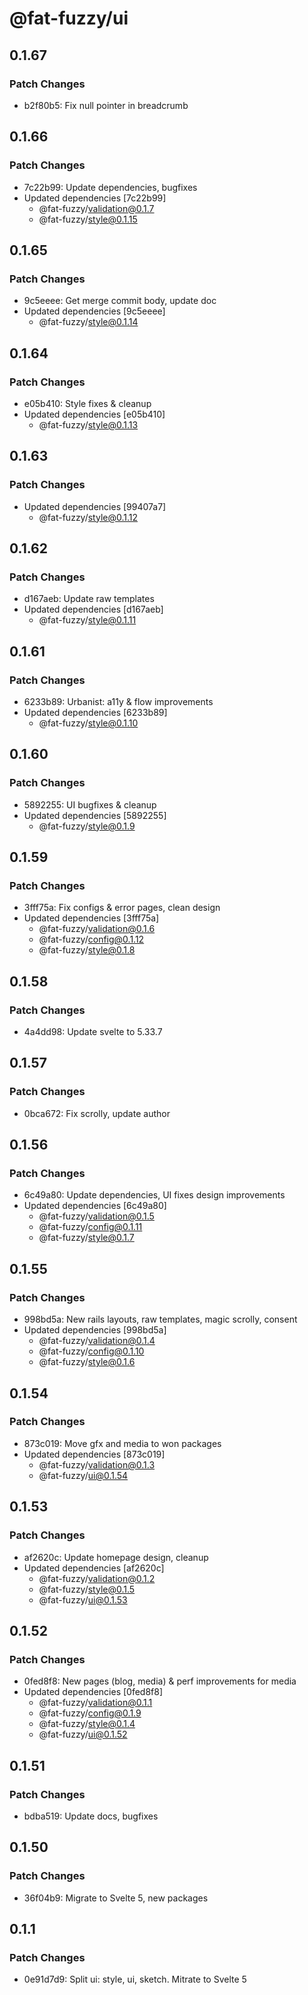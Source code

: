 # @fat-fuzzy/ui

## 0.1.67

### Patch Changes

- b2f80b5: Fix null pointer in breadcrumb

## 0.1.66

### Patch Changes

- 7c22b99: Update dependencies, bugfixes
- Updated dependencies [7c22b99]
  - @fat-fuzzy/validation@0.1.7
  - @fat-fuzzy/style@0.1.15

## 0.1.65

### Patch Changes

- 9c5eeee: Get merge commit body, update doc
- Updated dependencies [9c5eeee]
  - @fat-fuzzy/style@0.1.14

## 0.1.64

### Patch Changes

- e05b410: Style fixes & cleanup
- Updated dependencies [e05b410]
  - @fat-fuzzy/style@0.1.13

## 0.1.63

### Patch Changes

- Updated dependencies [99407a7]
  - @fat-fuzzy/style@0.1.12

## 0.1.62

### Patch Changes

- d167aeb: Update raw templates
- Updated dependencies [d167aeb]
  - @fat-fuzzy/style@0.1.11

## 0.1.61

### Patch Changes

- 6233b89: Urbanist: a11y & flow improvements
- Updated dependencies [6233b89]
  - @fat-fuzzy/style@0.1.10

## 0.1.60

### Patch Changes

- 5892255: UI bugfixes & cleanup
- Updated dependencies [5892255]
  - @fat-fuzzy/style@0.1.9

## 0.1.59

### Patch Changes

- 3fff75a: Fix configs & error pages, clean design
- Updated dependencies [3fff75a]
  - @fat-fuzzy/validation@0.1.6
  - @fat-fuzzy/config@0.1.12
  - @fat-fuzzy/style@0.1.8

## 0.1.58

### Patch Changes

- 4a4dd98: Update svelte to 5.33.7

## 0.1.57

### Patch Changes

- 0bca672: Fix scrolly, update author

## 0.1.56

### Patch Changes

- 6c49a80: Update dependencies, UI fixes design improvements
- Updated dependencies [6c49a80]
  - @fat-fuzzy/validation@0.1.5
  - @fat-fuzzy/config@0.1.11
  - @fat-fuzzy/style@0.1.7

## 0.1.55

### Patch Changes

- 998bd5a: New rails layouts, raw templates, magic scrolly, consent
- Updated dependencies [998bd5a]
  - @fat-fuzzy/validation@0.1.4
  - @fat-fuzzy/config@0.1.10
  - @fat-fuzzy/style@0.1.6

## 0.1.54

### Patch Changes

- 873c019: Move gfx and media to won packages
- Updated dependencies [873c019]
  - @fat-fuzzy/validation@0.1.3
  - @fat-fuzzy/ui@0.1.54

## 0.1.53

### Patch Changes

- af2620c: Update homepage design, cleanup
- Updated dependencies [af2620c]
  - @fat-fuzzy/validation@0.1.2
  - @fat-fuzzy/style@0.1.5
  - @fat-fuzzy/ui@0.1.53

## 0.1.52

### Patch Changes

- 0fed8f8: New pages (blog, media) & perf improvements for media
- Updated dependencies [0fed8f8]
  - @fat-fuzzy/validation@0.1.1
  - @fat-fuzzy/config@0.1.9
  - @fat-fuzzy/style@0.1.4
  - @fat-fuzzy/ui@0.1.52

## 0.1.51

### Patch Changes

- bdba519: Update docs, bugfixes

## 0.1.50

### Patch Changes

- 36f04b9: Migrate to Svelte 5, new packages

## 0.1.1

### Patch Changes

- 0e91d7d9: Split ui: style, ui, sketch. Mitrate to Svelte 5

